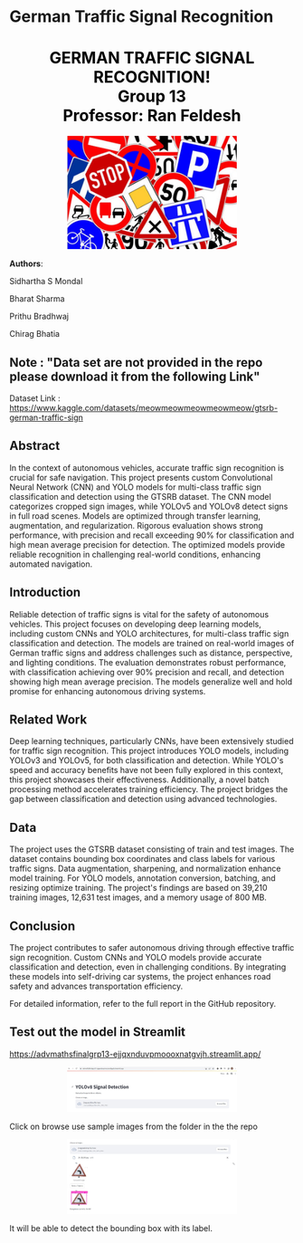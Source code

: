 # German Traffic Signal Recognition

<div style="text-align: center; color: black;">
    <h1>GERMAN TRAFFIC SIGNAL RECOGNITION! <br> Group 13 <br> Professor: Ran Feldesh</h1> 
    <img src="images/results.jpg" alt="Image" style="max-width: 300px;">
</div>



**Authors**:

Sidhartha S Mondal

Bharat Sharma

Prithu Bradhwaj

Chirag Bhatia

## Note : "Data set are not provided in the repo please download it from the following Link"
Dataset Link : https://www.kaggle.com/datasets/meowmeowmeowmeowmeow/gtsrb-german-traffic-sign

## Abstract

In the context of autonomous vehicles, accurate traffic sign recognition
is crucial for safe navigation. This project presents custom
Convolutional Neural Network (CNN) and YOLO models for multi-class
traffic sign classification and detection using the GTSRB dataset. The
CNN model categorizes cropped sign images, while YOLOv5 and YOLOv8
detect signs in full road scenes. Models are optimized through transfer
learning, augmentation, and regularization. Rigorous evaluation shows
strong performance, with precision and recall exceeding 90% for
classification and high mean average precision for detection. The
optimized models provide reliable recognition in challenging real-world
conditions, enhancing automated navigation.

## Introduction

Reliable detection of traffic signs is vital for the safety of
autonomous vehicles. This project focuses on developing deep learning
models, including custom CNNs and YOLO architectures, for multi-class
traffic sign classification and detection. The models are trained on
real-world images of German traffic signs and address challenges such as
distance, perspective, and lighting conditions. The evaluation
demonstrates robust performance, with classification achieving over 90%
precision and recall, and detection showing high mean average precision.
The models generalize well and hold promise for enhancing autonomous
driving systems.

## Related Work

Deep learning techniques, particularly CNNs, have been extensively
studied for traffic sign recognition. This project introduces YOLO
models, including YOLOv3 and YOLOv5, for both classification and
detection. While YOLO\'s speed and accuracy benefits have not been fully
explored in this context, this project showcases their effectiveness.
Additionally, a novel batch processing method accelerates training
efficiency. The project bridges the gap between classification and
detection using advanced technologies.

## Data

The project uses the GTSRB dataset consisting of train and test images.
The dataset contains bounding box coordinates and class labels for
various traffic signs. Data augmentation, sharpening, and normalization
enhance model training. For YOLO models, annotation conversion,
batching, and resizing optimize training. The project\'s findings are
based on 39,210 training images, 12,631 test images, and a memory usage
of 800 MB.

## Conclusion

The project contributes to safer autonomous driving through effective
traffic sign recognition. Custom CNNs and YOLO models provide accurate
classification and detection, even in challenging conditions. By
integrating these models into self-driving car systems, the project
enhances road safety and advances transportation efficiency.

For detailed information, refer to the full report in the GitHub
repository.

## Test out the model in Streamlit 

https://advmathsfinalgrp13-ejjqxnduvpmoooxnatgvjh.streamlit.app/

<div style="text-align: center; color: black;">
    <img src="images/s1.jpg" alt="Image" style="max-width: 300px;">
</div>

Click on browse use sample images from the folder in the the repo

<div style="text-align: center; color: black;">
    <img src="images/s2.jpg" alt="Image" style="max-width: 300px;">
</div>

It will be able to detect the bounding box with its label. 
